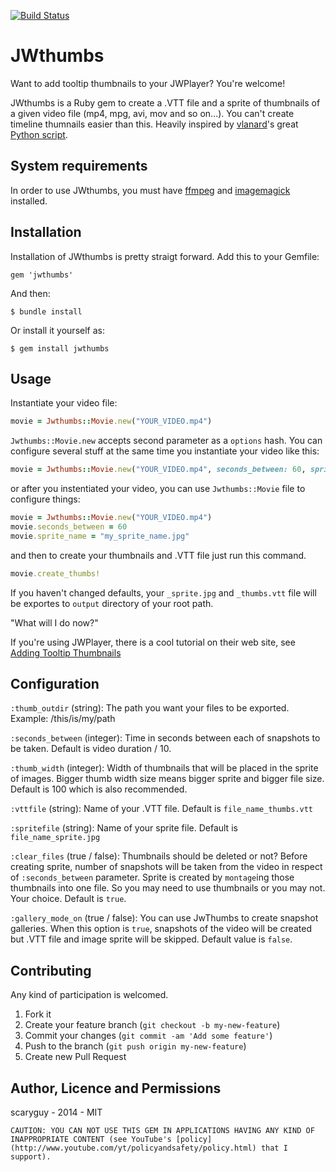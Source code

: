 [![Build Status](https://travis-ci.org/scaryguy/jwthumbs.png?branch=master)](https://travis-ci.org/scaryguy/jwthumbs)

# JWthumbs

Want to add tooltip thumbnails to your JWPlayer? You're welcome!

JWthumbs is a Ruby gem to create a .VTT file and a sprite of thumbnails of a given video file (mp4, mpg, avi, mov and so on...). You can't create timeline thumnails easier than this. Heavily inspired by [vlanard](https://github.com/vlanard)'s great [Python script](https://github.com/vlanard/videoscripts).

## System requirements

In order to use JWthumbs, you must have [ffmpeg](http://www.ffmpeg.org/download.html) and [imagemagick](http://www.imagemagick.org/script/binary-releases.php) installed. 


## Installation

Installation of JWthumbs is pretty straigt forward. Add this to your Gemfile:

    gem 'jwthumbs'

And then:

    $ bundle install

Or install it yourself as:

    $ gem install jwthumbs

## Usage

Instantiate your video file:

```ruby
movie = Jwthumbs::Movie.new("YOUR_VIDEO.mp4")
```

`Jwthumbs::Movie.new` accepts second parameter as a `options` hash. You can configure several stuff at the same time you instantiate your video like this:

```ruby
movie = Jwthumbs::Movie.new("YOUR_VIDEO.mp4", seconds_between: 60, sprite_name: "my_sprite_name.jpg")
```

or after you instentiated your video, you can use `Jwthumbs::Movie` file to configure things:

```ruby
movie = Jwthumbs::Movie.new("YOUR_VIDEO.mp4")
movie.seconds_between = 60
movie.sprite_name = "my_sprite_name.jpg"
```


and then to create your thumbnails and .VTT file just run this command.

```ruby
movie.create_thumbs!
```


If you haven't changed defaults, your `_sprite.jpg` and `_thumbs.vtt` file will be exportes to `output` directory of your root path.

"What will I do now?"

If you're using JWPlayer, there is a cool tutorial on their web site, see [Adding Tooltip Thumbnails](http://www.longtailvideo.com/support/jw-player/31778/adding-tooltip-thumbnails/)


## Configuration

`:thumb_outdir` (string): The path you want your files to be exported. Example: /this/is/my/path 

`:seconds_between` (integer): Time in seconds between each of snapshots to be taken. Default is video duration / 10. 

`:thumb_width` (integer): Width of thumbnails that will be placed in the sprite of images. Bigger thumb width size means bigger sprite and bigger file size. Default is 100 which is also recommended.

`:vttfile` (string): Name of your .VTT file. Default is `file_name_thumbs.vtt`

`:spritefile` (string): Name of your sprite file. Default is `file_name_sprite.jpg`

`:clear_files` (true / false): Thumbnails should be deleted or not? Before creating sprite, number of snapshots will be taken from the video in respect of `:seconds_between` parameter. Sprite is created by `montage`ing those thumbnails into one file. So you may need to use thumbnails or you may not. Your choice. Default is `true`.

`:gallery_mode_on` (true / false): You can use JwThumbs to create snapshot galleries. When this option is `true`, snapshots of the video will be created but .VTT file and image sprite will be skipped. Default value is `false`.


## Contributing

Any kind of participation is welcomed.

1. Fork it
2. Create your feature branch (`git checkout -b my-new-feature`)
3. Commit your changes (`git commit -am 'Add some feature'`)
4. Push to the branch (`git push origin my-new-feature`)
5. Create new Pull Request


## Author, Licence and Permissions

scaryguy - 2014 - MIT

	CAUTION: YOU CAN NOT USE THIS GEM IN APPLICATIONS HAVING ANY KIND OF INAPPROPRIATE CONTENT (see YouTube's [policy](http://www.youtube.com/yt/policyandsafety/policy.html) that I support).

